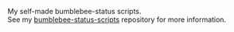 My self-made bumblebee-status scripts.  
See my [bumblebee-status-scripts](https://github.com/HerrEurobeat/bumblebee-status-scripts) repository for more information.  
